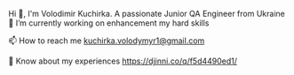 Hi 👋, I'm Volodimir Kuchirka. 
A passionate Junior QA Engineer from Ukraine 🔭 
I’m currently working on enhancement my hard skills

📫 How to reach me kuchirka.volodymyr1@gmail.com

📄 Know about my experiences https://djinni.co/q/f5d4490ed1/
